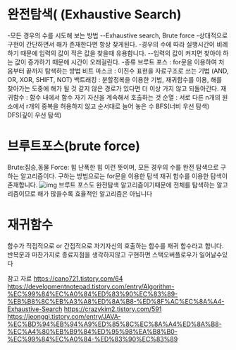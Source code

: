 완전탐색( (Exhaustive Search)
=======

-모든 경우의 수를 시도해 보는 방법
 --Exhaustive search, Brute force
-상대적으로 구현이 간단하면서 해가 존재한다면 항상 찾게된다.
-경우의 수에 따라 실행시간이 비례하기 때문에 입력의 값이 적은 값을 찾을때 유용합니다.
 --입력의 값이 커지면 찾아야 하는 값이 증가하기 때문에 시간이 오래걸린다.
-종류
브루트 포스 : for문을 이용하여 처음부터 끝까지 탐색하는 방법
비트 마스크 : 이진수 표현을 자료구조로 쓰는 기법 (AND, OR, XOR, SHIFT, NOT)
백트래킹 : 분할정복을 이용한 기법, 재귀함수를 이용, 해를 찾아가는 도중에 해가 될 것 같지 않은 경로가 있다면 더 이상 가지 않고 되돌아간다.
재귀함수 : 함수 내에서 함수 자기 자신을 계속해서 호출하는 것
순열 : 서로 다른 n개의 원소에서 r개의 중복을 허용하지 않고 순서대로 늘어 놓은 수
BFS(너비 우선 탐색)
DFS(깊이 우선 탐색)
 
 
 브루트포스(brute force)
 =======
 Brute:짐승,동물 Force: 힘  난폭한 힘 이런 뜻이며, 모든 경우의 수를 완전 탐색으로 구하는 알고리즘이다.
 구하는 방법으로는 for문을 이용한 탐색 재귀 함수를 이용한 탐색이 존재합니다.
 ![img](https://user-images.githubusercontent.com/100178951/159477474-2d8f7ef9-aed4-4294-9bbf-56c83757822f.gif)
 브루트 포스도 완전탐색 알고리즘이기때문에 전체를 탐색하는 알고리즘이므로 해가 많을수록 효율적인 알고리즘은 아닙니다
 
 재귀함수
 =======
 
 함수가 직접적으로 or 간접적으로 자기자신의 호출하는 함수를 재귀 함수라고 합니다.
 반복문과 마찬가지로 종료지점을 생각하지않고 구현하면 스택오버플로우가 일어날수있다
 
 
 참고 자료 https://cano721.tistory.com/64
 https://developmentnotepad.tistory.com/entry/Algorithm-%EC%99%84%EC%A0%84%ED%83%90%EC%83%89-%EB%B8%8C%EB%A3%A8%ED%8A%B8-%ED%8F%AC%EC%8A%A4-Exhaustive-Search
 https://crazykim2.tistory.com/591
 https://jeonggi.tistory.com/entry/JAVA-%EC%BD%94%EB%94%A9%ED%85%8C%EC%8A%A4%ED%8A%B8-%EC%A4%80%EB%B9%84%ED%95%98%EA%B8%B0-%EC%99%84%EC%A0%84-%ED%83%90%EC%83%89
